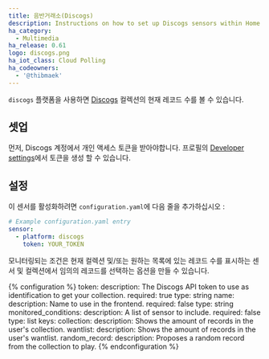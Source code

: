 ```yaml
---
title: 음반거래소(Discogs)
description: Instructions on how to set up Discogs sensors within Home Assistant.
ha_category:
  - Multimedia
ha_release: 0.61
logo: discogs.png
ha_iot_class: Cloud Polling
ha_codeowners:
  - '@thibmaek'
---
```


`discogs` 플랫폼을 사용하면 [Discogs](https://www.discogs.com) 컬렉션의 현재 레코드 수를 볼 수 있습니다.

## 셋업

먼저, Discogs 계정에서 개인 액세스 토큰을 받아야합니다.
프로필의 [Developer settings](https://www.discogs.com/settings/developers)에서 토큰을 생성 할 수 있습니다.

## 설정

이 센서를 활성화하려면 `configuration.yaml`에 다음 줄을 추가하십시오 :

```yaml
# Example configuration.yaml entry
sensor:
  - platform: discogs
    token: YOUR_TOKEN
```

모니터링되는 조건은 현재 컬렉션 및/또는 원하는 목록에 있는 레코드 수를 표시하는 센서 및 컬렉션에서 임의의 레코드를 선택하는 옵션을 만들 수 있습니다.

{% configuration %}
token:
  description: The Discogs API token to use as identification to get your collection.
  required: true
  type: string
name:
  description: Name to use in the frontend.
  required: false
  type: string
monitored_conditions:
  description: A list of sensor to include.
  required: false
  type: list
  keys:
    collection:
      description: Shows the amount of records in the user's collection.
    wantlist:
      description: Shows the amount of records in the user's wantlist.
    random_record:
      description: Proposes a random record from the collection to play.
{% endconfiguration %}
